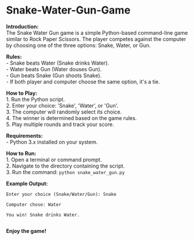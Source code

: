 # Snake-Water-Gun-Game <br>
<p><strong>Introduction:</strong><br>
The Snake Water Gun game is a simple Python-based command-line game similar to Rock Paper Scissors. 
The player competes against the computer by choosing one of the three options: Snake, Water, or Gun.</p>

<p><strong>Rules:</strong><br>
- Snake beats Water (Snake drinks Water).<br>
- Water beats Gun (Water douses Gun).<br>
- Gun beats Snake (Gun shoots Snake).<br>
- If both player and computer choose the same option, it's a tie.</p>

<p><strong>How to Play:</strong><br>
1. Run the Python script.<br>
2. Enter your choice: 'Snake', 'Water', or 'Gun'.<br>
3. The computer will randomly select its choice.<br>
4. The winner is determined based on the game rules.<br>
5. Play multiple rounds and track your score.</p>

<p><strong>Requirements:</strong><br>
- Python 3.x installed on your system.</p>

<p><strong>How to Run:</strong><br>
1. Open a terminal or command prompt.<br>
2. Navigate to the directory containing the script.<br>
3. Run the command: <code>python snake_water_gun.py</code></p>

<p><strong>Example Output:</strong><br>
<code>
Enter your choice (Snake/Water/Gun): Snake<br>
Computer chose: Water<br>
You win! Snake drinks Water.<br>
</code></p>

<p><strong>Enjoy the game!</strong></p>